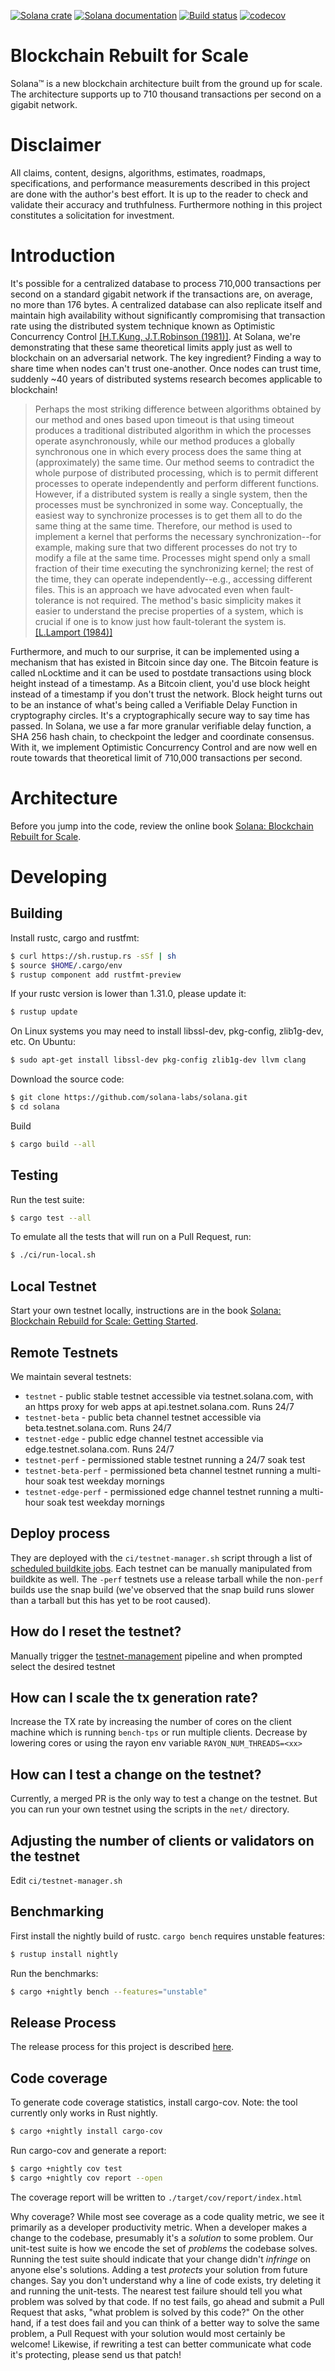 [![Solana crate](https://img.shields.io/crates/v/solana.svg)](https://crates.io/crates/solana)
[![Solana documentation](https://docs.rs/solana/badge.svg)](https://docs.rs/solana)
[![Build status](https://badge.buildkite.com/8cc350de251d61483db98bdfc895b9ea0ac8ffa4a32ee850ed.svg?branch=master)](https://buildkite.com/solana-labs/solana/builds?branch=master)
[![codecov](https://codecov.io/gh/solana-labs/solana/branch/master/graph/badge.svg)](https://codecov.io/gh/solana-labs/solana)

Blockchain Rebuilt for Scale
===

Solana&trade; is a new blockchain architecture built from the ground up for scale. The architecture supports
up to 710 thousand transactions per second on a gigabit network.

Disclaimer
===

All claims, content, designs, algorithms, estimates, roadmaps, specifications, and performance measurements described in this project are done with the author's best effort.  It is up to the reader to check and validate their accuracy and truthfulness.  Furthermore nothing in this project constitutes a solicitation for investment.

Introduction
===

It's possible for a centralized database to process 710,000 transactions per second on a standard gigabit network if the transactions are, on average, no more than 176 bytes. A centralized database can also replicate itself and maintain high availability without significantly compromising that transaction rate using the distributed system technique known as Optimistic Concurrency Control [\[H.T.Kung, J.T.Robinson (1981)\]](http://citeseerx.ist.psu.edu/viewdoc/summary?doi=10.1.1.65.4735). At Solana, we're demonstrating that these same theoretical limits apply just as well to blockchain on an adversarial network. The key ingredient? Finding a way to share time when nodes can't trust one-another. Once nodes can trust time, suddenly ~40 years of distributed systems research becomes applicable to blockchain!

> Perhaps the most striking difference between algorithms obtained by our method and ones based upon timeout is that using timeout produces a traditional distributed algorithm in which the processes operate asynchronously, while our method produces a globally synchronous one in which every process does the same thing at (approximately) the same time. Our method seems to contradict the whole purpose of distributed processing, which is to permit different processes to operate independently and perform different functions. However, if a distributed system is really a single system, then the processes must be synchronized in some way. Conceptually, the easiest way to synchronize processes is to get them all to do the same thing at the same time. Therefore, our method is used to implement a kernel that performs the necessary synchronization--for example, making sure that two different processes do not try to modify a file at the same time. Processes might spend only a small fraction of their time executing the synchronizing kernel; the rest of the time, they can operate independently--e.g., accessing different files. This is an approach we have advocated even when fault-tolerance is not required. The method's basic simplicity makes it easier to understand the precise properties of a system, which is crucial if one is to know just how fault-tolerant the system is. [\[L.Lamport (1984)\]](http://citeseerx.ist.psu.edu/viewdoc/summary?doi=10.1.1.71.1078)

Furthermore, and much to our surprise, it can be implemented using a mechanism that has existed in Bitcoin since day one. The Bitcoin feature is called nLocktime and it can be used to postdate transactions using block height instead of a timestamp. As a Bitcoin client, you'd use block height instead of a timestamp if you don't trust the network. Block height turns out to be an instance of what's being called a Verifiable Delay Function in cryptography circles. It's a cryptographically secure way to say time has passed. In Solana, we use a far more granular verifiable delay function, a SHA 256 hash chain, to checkpoint the ledger and coordinate consensus. With it, we implement Optimistic Concurrency Control and are now well en route towards that theoretical limit of 710,000 transactions per second.

Architecture
===

Before you jump into the code, review the online book [Solana: Blockchain Rebuilt for Scale](https://solana-labs.github.io/solana/).

Developing
===

Building
---

Install rustc, cargo and rustfmt:

```bash
$ curl https://sh.rustup.rs -sSf | sh
$ source $HOME/.cargo/env
$ rustup component add rustfmt-preview
```

If your rustc version is lower than 1.31.0, please update it:

```bash
$ rustup update
```

On Linux systems you may need to install libssl-dev, pkg-config, zlib1g-dev, etc.  On Ubuntu:

```bash
$ sudo apt-get install libssl-dev pkg-config zlib1g-dev llvm clang
```

Download the source code:

```bash
$ git clone https://github.com/solana-labs/solana.git
$ cd solana
```

Build

```bash
$ cargo build --all
```

Testing
---

Run the test suite:

```bash
$ cargo test --all
```

To emulate all the tests that will run on a Pull Request, run:

```bash
$ ./ci/run-local.sh
```

Local Testnet
---

Start your own testnet locally, instructions are in the book [Solana: Blockchain Rebuild for Scale: Getting Started](https://solana-labs.github.io/solana/getting-started.html).

Remote Testnets
---

We maintain several testnets:

* `testnet` - public stable testnet accessible via testnet.solana.com, with an https proxy for web apps at api.testnet.solana.com. Runs 24/7
* `testnet-beta` - public beta channel testnet accessible via beta.testnet.solana.com. Runs 24/7
* `testnet-edge` - public edge channel testnet accessible via edge.testnet.solana.com. Runs 24/7
* `testnet-perf` - permissioned stable testnet running a 24/7 soak test
* `testnet-beta-perf` - permissioned beta channel testnet running a multi-hour soak test weekday mornings
* `testnet-edge-perf` - permissioned edge channel testnet running a multi-hour soak test weekday mornings

## Deploy process

They are deployed with the `ci/testnet-manager.sh` script through a list of [scheduled
buildkite jobs](https://buildkite.com/solana-labs/testnet-management/settings/schedules).
Each testnet can be manually manipulated from buildkite as well.  The `-perf`
testnets use a release tarball while the non`-perf` builds use the snap build
(we've observed that the snap build runs slower than a tarball but this has yet
to be root caused).

## How do I reset the testnet?
Manually trigger the [testnet-management](https://buildkite.com/solana-labs/testnet-management) pipeline
and when prompted select the desired testnet

## How can I scale the tx generation rate?

Increase the TX rate by increasing the number of cores on the client machine which is running
`bench-tps` or run multiple clients. Decrease by lowering cores or using the rayon env
variable `RAYON_NUM_THREADS=<xx>`

## How can I test a change on the testnet?

Currently, a merged PR is the only way to test a change on the testnet.  But you
can run your own testnet using the scripts in the `net/` directory.

## Adjusting the number of clients or validators on the testnet
Edit `ci/testnet-manager.sh`


Benchmarking
---

First install the nightly build of rustc. `cargo bench` requires unstable features:

```bash
$ rustup install nightly
```

Run the benchmarks:

```bash
$ cargo +nightly bench --features="unstable"
```

Release Process
---
The release process for this project is described [here](RELEASE.md).


Code coverage
---

To generate code coverage statistics, install cargo-cov. Note: the tool currently only works
in Rust nightly.

```bash
$ cargo +nightly install cargo-cov
```

Run cargo-cov and generate a report:

```bash
$ cargo +nightly cov test
$ cargo +nightly cov report --open
```

The coverage report will be written to `./target/cov/report/index.html`


Why coverage? While most see coverage as a code quality metric, we see it primarily as a developer
productivity metric. When a developer makes a change to the codebase, presumably it's a *solution* to
some problem.  Our unit-test suite is how we encode the set of *problems* the codebase solves. Running
the test suite should indicate that your change didn't *infringe* on anyone else's solutions. Adding a
test *protects* your solution from future changes. Say you don't understand why a line of code exists,
try deleting it and running the unit-tests. The nearest test failure should tell you what problem
was solved by that code. If no test fails, go ahead and submit a Pull Request that asks, "what
problem is solved by this code?" On the other hand, if a test does fail and you can think of a
better way to solve the same problem, a Pull Request with your solution would most certainly be
welcome! Likewise, if rewriting a test can better communicate what code it's protecting, please
send us that patch!


